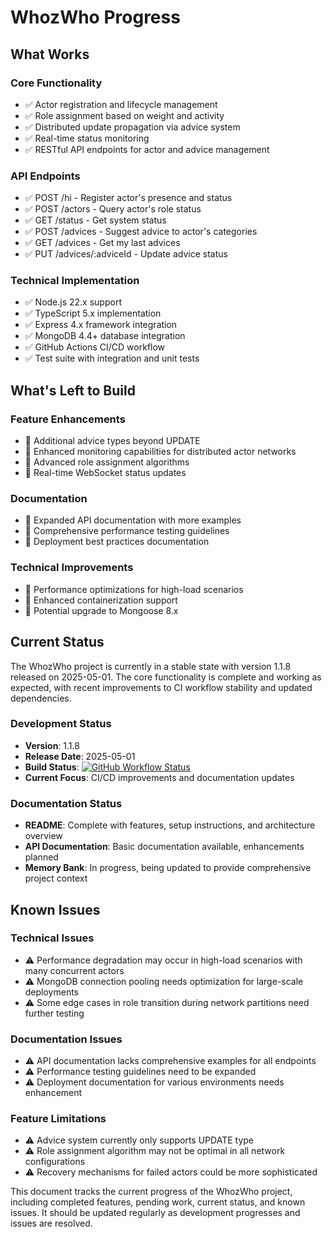# WhozWho Progress

## What Works

### Core Functionality
- ✅ Actor registration and lifecycle management
- ✅ Role assignment based on weight and activity
- ✅ Distributed update propagation via advice system
- ✅ Real-time status monitoring
- ✅ RESTful API endpoints for actor and advice management

### API Endpoints
- ✅ POST /hi - Register actor's presence and status
- ✅ POST /actors - Query actor's role status
- ✅ GET /status - Get system status
- ✅ POST /advices - Suggest advice to actor's categories
- ✅ GET /advices - Get my last advices
- ✅ PUT /advices/:adviceId - Update advice status

### Technical Implementation
- ✅ Node.js 22.x support
- ✅ TypeScript 5.x implementation
- ✅ Express 4.x framework integration
- ✅ MongoDB 4.4+ database integration
- ✅ GitHub Actions CI/CD workflow
- ✅ Test suite with integration and unit tests

## What's Left to Build

### Feature Enhancements
- 🔄 Additional advice types beyond UPDATE
- 🔄 Enhanced monitoring capabilities for distributed actor networks
- 🔄 Advanced role assignment algorithms
- 🔄 Real-time WebSocket status updates

### Documentation
- 🔄 Expanded API documentation with more examples
- 🔄 Comprehensive performance testing guidelines
- 🔄 Deployment best practices documentation

### Technical Improvements
- 🔄 Performance optimizations for high-load scenarios
- 🔄 Enhanced containerization support
- 🔄 Potential upgrade to Mongoose 8.x

## Current Status

The WhozWho project is currently in a stable state with version 1.1.8 released on 2025-05-01. The core functionality is complete and working as expected, with recent improvements to CI workflow stability and updated dependencies.

### Development Status
- **Version**: 1.1.8
- **Release Date**: 2025-05-01
- **Build Status**: [![GitHub Workflow Status](https://img.shields.io/github/actions/workflow/status/mlefree/whozwho/ci.yml?style=flat-square)](https://github.com/mlefree/whozwho/actions/workflows/ci.yml)
- **Current Focus**: CI/CD improvements and documentation updates

### Documentation Status
- **README**: Complete with features, setup instructions, and architecture overview
- **API Documentation**: Basic documentation available, enhancements planned
- **Memory Bank**: In progress, being updated to provide comprehensive project context

## Known Issues

### Technical Issues
- ⚠️ Performance degradation may occur in high-load scenarios with many concurrent actors
- ⚠️ MongoDB connection pooling needs optimization for large-scale deployments
- ⚠️ Some edge cases in role transition during network partitions need further testing

### Documentation Issues
- ⚠️ API documentation lacks comprehensive examples for all endpoints
- ⚠️ Performance testing guidelines need to be expanded
- ⚠️ Deployment documentation for various environments needs enhancement

### Feature Limitations
- ⚠️ Advice system currently only supports UPDATE type
- ⚠️ Role assignment algorithm may not be optimal in all network configurations
- ⚠️ Recovery mechanisms for failed actors could be more sophisticated

This document tracks the current progress of the WhozWho project, including completed features, pending work, current status, and known issues. It should be updated regularly as development progresses and issues are resolved.
